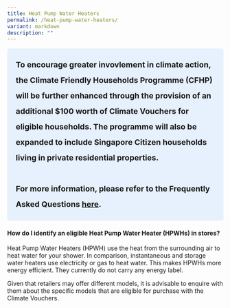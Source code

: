 ```yaml
---
title: Heat Pump Water Heaters
permalink: /heat-pump-water-heaters/
variant: markdown
description: ""
---
```

<style> .light-blue-box { background-color: #E6F1FD; padding: 20px; border-radius: 5px; font-weight: bold; font-size: 18px; line-height: 2; } </style> <div class="light-blue-box"> To encourage greater invovlement in climate action, the Climate Friendly Households Programme (CFHP) will be further enhanced through the provision of an additional $100 worth of Climate Vouchers for eligible households. The programme will also be expanded to include Singapore Citizen households living in private residential properties. <br><br> For more information, please refer to the Frequently Asked Questions <a href="/interim-faq">here</a>. </div>

<h4><strong>How do I identify an eligible Heat Pump Water Heater (HPWHs) in stores?</strong></h4>
<p>Heat Pump Water Heaters (HPWH) use the heat from the surrounding air to
heat water for your shower. In comparison, instantaneous and storage water
heaters use electricity or gas to heat water. This makes HPWHs more energy
efficient. They currently do not carry any energy label.</p>
<p>Given that retailers may offer different models, it is advisable to enquire
with them about the specific models that are eligible for purchase with
the Climate Vouchers.</p>